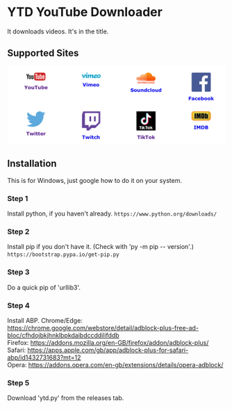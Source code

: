 # YTD YouTube Downloader
It downloads videos. It's in the title.

## Supported Sites
![image info](./assets/IMG_4192.jpeg)

## Installation
This is for Windows, just google how to do it on your system.
### Step 1
Install python, if you haven't already.
``` https://www.python.org/downloads/ ```
### Step 2
Install pip if you don't have it. (Check with 'py -m pip -- version'.)
```https://bootstrap.pypa.io/get-pip.py```
### Step 3
Do a quick pip of 'urllib3'.
### Step 4
Install ABP.
Chrome/Edge: https://chrome.google.com/webstore/detail/adblock-plus-free-ad-bloc/cfhdojbkjhnklbpkdaibdccddilifddb<br>
Firefox: https://addons.mozilla.org/en-GB/firefox/addon/adblock-plus/<br>
Safari: https://apps.apple.com/gb/app/adblock-plus-for-safari-abp/id1432731683?mt=12<br>
Opera: https://addons.opera.com/en-gb/extensions/details/opera-adblock/<br>
### Step 5
Download 'ytd.py' from the releases tab.
